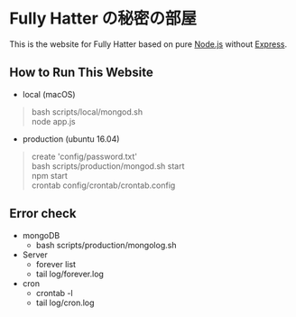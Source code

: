
# Fully Hatter の秘密の部屋
This is the website for Fully Hatter based on pure [Node.js](https://nodejs.org) without [Express](https://expressjs.com/).

## How to Run This Website
- local (macOS)
> bash scripts/local/mongod.sh  
> node app.js

- production (ubuntu 16.04)
> create 'config/password.txt'  
> bash scripts/production/mongod.sh start  
> npm start  
> crontab config/crontab/crontab.config

## Error check
- mongoDB
    - bash scripts/production/mongolog.sh
- Server
    - forever list
    - tail log/forever.log
- cron
    - crontab -l
    - tail log/cron.log
